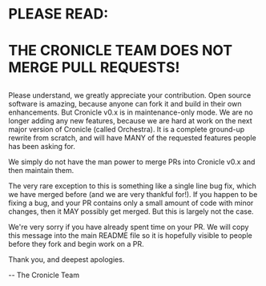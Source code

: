 ##
# PLEASE READ:
# THE CRONICLE TEAM DOES NOT MERGE PULL REQUESTS!
##

Please understand, we greatly appreciate your contribution.  Open source software is amazing, because anyone can fork it and build in their own enhancements.  But Cronicle v0.x is in maintenance-only mode.  We are no longer adding any new features, because we are hard at work on the next major version of Cronicle (called Orchestra).  It is a complete ground-up rewrite from scratch, and will have MANY of the requested features people has been asking for.

We simply do not have the man power to merge PRs into Cronicle v0.x and then maintain them.

The very rare exception to this is something like a single line bug fix, which we have merged before (and we are very thankful for!).  If you happen to be fixing a bug, and your PR contains only a small amount of code with minor changes, then it MAY possibly get merged.  But this is largely not the case.

We're very sorry if you have already spent time on your PR.  We will copy this message into the main README file so it is hopefully visible to people before they fork and begin work on a PR.

Thank you, and deepest apologies.

-- The Cronicle Team
